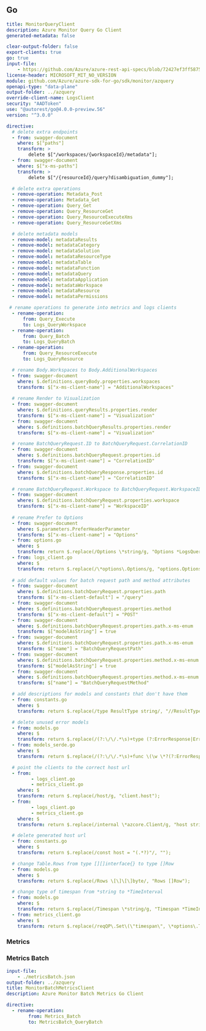 ## Go

``` yaml
title: MonitorQueryClient
description: Azure Monitor Query Go Client
generated-metadata: false

clear-output-folder: false
export-clients: true
go: true
input-file: 
    - https://github.com/Azure/azure-rest-api-specs/blob/72427ef3ff5875bd8409ef112ef5e6f3cf2b8795/specification/operationalinsights/data-plane/Microsoft.OperationalInsights/stable/2022-10-27/OperationalInsights.json
license-header: MICROSOFT_MIT_NO_VERSION
module: github.com/Azure/azure-sdk-for-go/sdk/monitor/azquery
openapi-type: "data-plane"
output-folder: ../azquery
override-client-name: LogsClient
security: "AADToken"
use: "@autorest/go@4.0.0-preview.56"
version: "^3.0.0"

directive:
  # delete extra endpoints
  - from: swagger-document
    where: $["paths"]
    transform: >
        delete $["/workspaces/{workspaceId}/metadata"];
  - from: swagger-document
    where: $["x-ms-paths"]
    transform: >
        delete $["/{resourceId}/query?disambiguation_dummy"];

  # delete extra operations
  - remove-operation: Metadata_Post
  - remove-operation: Metadata_Get
  - remove-operation: Query_Get
  - remove-operation: Query_ResourceGet
  - remove-operation: Query_ResourceExecuteXms
  - remove-operation: Query_ResourceGetXms

  # delete metadata models
  - remove-model: metadataResults
  - remove-model: metadataCategory
  - remove-model: metadataSolution
  - remove-model: metadataResourceType
  - remove-model: metadataTable
  - remove-model: metadataFunction
  - remove-model: metadataQuery
  - remove-model: metadataApplication
  - remove-model: metadataWorkspace
  - remove-model: metadataResource
  - remove-model: metadataPermissions

 # rename operations to generate into metrics and logs clients
  - rename-operation:
      from: Query_Execute
      to: Logs_QueryWorkspace
  - rename-operation:
      from: Query_Batch
      to: Logs_QueryBatch
  - rename-operation:
      from: Query_ResourceExecute
      to: Logs_QueryResource

  # rename Body.Workspaces to Body.AdditionalWorkspaces
  - from: swagger-document
    where: $.definitions.queryBody.properties.workspaces
    transform: $["x-ms-client-name"] = "AdditionalWorkspaces"
  
  # rename Render to Visualization
  - from: swagger-document
    where: $.definitions.queryResults.properties.render
    transform: $["x-ms-client-name"] = "Visualization"
  - from: swagger-document
    where: $.definitions.batchQueryResults.properties.render
    transform: $["x-ms-client-name"] = "Visualization"

  # rename BatchQueryRequest.ID to BatchQueryRequest.CorrelationID
  - from: swagger-document
    where: $.definitions.batchQueryRequest.properties.id
    transform: $["x-ms-client-name"] = "CorrelationID"
  - from: swagger-document
    where: $.definitions.batchQueryResponse.properties.id
    transform: $["x-ms-client-name"] = "CorrelationID"

  # rename BatchQueryRequest.Workspace to BatchQueryRequest.WorkspaceID
  - from: swagger-document
    where: $.definitions.batchQueryRequest.properties.workspace
    transform: $["x-ms-client-name"] = "WorkspaceID"
  
  # rename Prefer to Options
  - from: swagger-document
    where: $.parameters.PreferHeaderParameter
    transform: $["x-ms-client-name"] = "Options"
  - from: options.go
    where: $
    transform: return $.replace(/Options \*string/g, "Options *LogsQueryOptions");
  - from: logs_client.go
    where: $
    transform: return $.replace(/\*options\.Options/g, "options.Options.preferHeader()");
  
  # add default values for batch request path and method attributes
  - from: swagger-document
    where: $.definitions.batchQueryRequest.properties.path
    transform: $["x-ms-client-default"] = "/query"
  - from: swagger-document
    where: $.definitions.batchQueryRequest.properties.method
    transform: $["x-ms-client-default"] = "POST"
  - from: swagger-document
    where: $.definitions.batchQueryRequest.properties.path.x-ms-enum
    transform: $["modelAsString"] = true
  - from: swagger-document
    where: $.definitions.batchQueryRequest.properties.path.x-ms-enum
    transform: $["name"] = "BatchQueryRequestPath"
  - from: swagger-document
    where: $.definitions.batchQueryRequest.properties.method.x-ms-enum
    transform: $["modelAsString"] = true
  - from: swagger-document
    where: $.definitions.batchQueryRequest.properties.method.x-ms-enum
    transform: $["name"] = "BatchQueryRequestMethod"

  # add descriptions for models and constants that don't have them
  - from: constants.go
    where: $
    transform: return $.replace(/type ResultType string/, "//ResultType - Reduces the set of data collected. The syntax allowed depends on the operation. See the operation's description for details.\ntype ResultType string");

  # delete unused error models
  - from: models.go
    where: $
    transform: return $.replace(/(?:\/\/.*\s)+type (?:ErrorResponse|ErrorResponseAutoGenerated|ErrorInfo|ErrorDetail).+\{(?:\s.+\s)+\}\s/g, "");
  - from: models_serde.go
    where: $
    transform: return $.replace(/(?:\/\/.*\s)+func \(\w \*?(?:ErrorResponse|ErrorResponseAutoGenerated|ErrorInfo|ErrorDetail)\).*\{\s(?:.+\s)+\}\s/g, "");

  # point the clients to the correct host url
  - from: 
         - logs_client.go
         - metrics_client.go
    where: $
    transform: return $.replace(/host/g, "client.host");
  - from: 
         - logs_client.go
         - metrics_client.go
    where: $
    transform: return $.replace(/internal \*azcore.Client/g, "host string\n internal *azcore.Client");

  # delete generated host url
  - from: constants.go
    where: $
    transform: return $.replace(/const host = "(.*?)"/, "");

  # change Table.Rows from type [][]interface{} to type []Row
  - from: models.go
    where: $
    transform: return $.replace(/Rows \[\]\[\]byte/, "Rows []Row");

  # change type of timespan from *string to *TimeInterval
  - from: models.go
    where: $
    transform: return $.replace(/Timespan \*string/g, "Timespan *TimeInterval");
  - from: metrics_client.go
    where: $
    transform: return $.replace(/reqQP\.Set\(\"timespan\", \*options\.Timespan\)/g, "reqQP.Set(\"timespan\", string(*options.Timespan))");
```

### Metrics

<!-- ```yaml
input-file:
    - https://github.com/Azure/azure-rest-api-specs/blob/dba6ed1f03bda88ac6884c0a883246446cc72495/specification/monitor/resource-manager/Microsoft.Insights/stable/2018-01-01/metricDefinitions_API.json
    - https://github.com/Azure/azure-rest-api-specs/blob/dba6ed1f03bda88ac6884c0a883246446cc72495/specification/monitor/resource-manager/Microsoft.Insights/stable/2018-01-01/metrics_API.json
    - https://github.com/Azure/azure-rest-api-specs/blob/dba6ed1f03bda88ac6884c0a883246446cc72495/specification/monitor/resource-manager/Microsoft.Insights/preview/2017-12-01-preview/metricNamespaces_API.json
output-folder: ../azquery
title: MonitorBatchMetricsClient
description: Azure Monitor Batch Metrics Go Client

directive:
  - rename-operation:
      from: Metrics_List
      to: Metrics_QueryResource
  - rename-operation:
      from: MetricDefinitions_List
      to: Metrics_ListDefinitions
  - rename-operation:
      from: MetricNamespaces_List
      to: Metrics_ListNamespaces

  # rename some metrics fields
  - from: swagger-document
    where: $.definitions.Metric.properties.timeseries
    transform: $["x-ms-client-name"] = "TimeSeries"
  - from: swagger-document
    where: $.definitions.TimeSeriesElement.properties.metadatavalues
    transform: $["x-ms-client-name"] = "MetadataValues"
  - from: swagger-document
    where: $.definitions.Response.properties.resourceregion
    transform: $["x-ms-client-name"] = "ResourceRegion"
  - from: swagger-document
    where: $.parameters.MetricNamespaceParameter
    transform: $["x-ms-client-name"] = "MetricNamespace"
  - from: swagger-document
    where: $.parameters.MetricNamesParameter
    transform: $["x-ms-client-name"] = "MetricNames"
  - from: swagger-document
    where: $.parameters.OrderByParameter
    transform: $["x-ms-client-name"] = "OrderBy"

  # change type of MetricsClientQueryResourceOptions.Aggregation from *string to []*AggregationType
  - from: models.go
    where: $
    transform: return $.replace(/Aggregation \*string/g, "Aggregation []*AggregationType");
  - from: metrics_client.go
    where: $
    transform: return $.replace(/\*options.Aggregation/g, "aggregationTypeToString(options.Aggregation)");
  - from: swagger-document
    where: $.parameters.AggregationsParameter
    transform: $["description"] = "The list of aggregation types to retrieve"
``` -->

### Metrics Batch

```yaml
input-file:
    - ./metricsBatch.json
output-folder: ../azquery
title: MonitorBatchMetricsClient
description: Azure Monitor Batch Metrics Go Client

directive:
  - rename-operation:
        from: Metrics_Batch
        to: MetricsBatch_QueryBatch
```